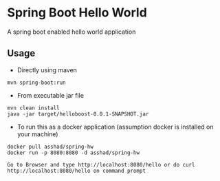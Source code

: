 # Spring Boot Hello World

A spring boot enabled hello world application


## Usage

- Directly using maven
```
mvn spring-boot:run
```

- From executable jar file
```
mvn clean install
java -jar target/helloboost-0.0.1-SNAPSHOT.jar
```

- To run this as a docker application (assumption docker is installed on your machine)
```
docker pull asshad/spring-hw
docker run -p 8080:8080 -d asshad/spring-hw

Go to Browser and type http://localhost:8080/hello or do curl http://localhost:8080/hello on command prompt
```



